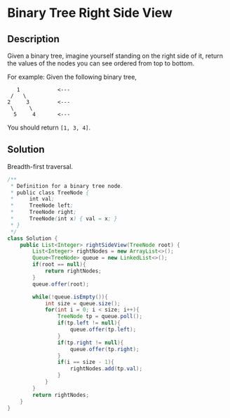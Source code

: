 # Binary Tree Right Side View
## Description
Given a binary tree, imagine yourself standing on the right side of it, return the values of the nodes you can see ordered from top to bottom.

For example:
Given the following binary tree,
```
   1            <---
 /   \
2     3         <---
 \     \
  5     4       <---
 ```

You should return ``[1, 3, 4]``.
## Solution
Breadth-first traversal.  
```java
/**
 * Definition for a binary tree node.
 * public class TreeNode {
 *     int val;
 *     TreeNode left;
 *     TreeNode right;
 *     TreeNode(int x) { val = x; }
 * }
 */
class Solution {
    public List<Integer> rightSideView(TreeNode root) {
        List<Integer> rightNodes = new ArrayList<>();
        Queue<TreeNode> queue = new LinkedList<>();
        if(root == null){
            return rightNodes;
        }
        queue.offer(root);

        while(!queue.isEmpty()){
            int size = queue.size();
            for(int i = 0; i < size; i++){
                TreeNode tp = queue.poll();
                if(tp.left != null){
                    queue.offer(tp.left);
                }
                if(tp.right != null){
                    queue.offer(tp.right);
                }
                if(i == size - 1){
                    rightNodes.add(tp.val);
                }
            }
        }
        return rightNodes;
    }
}

```
